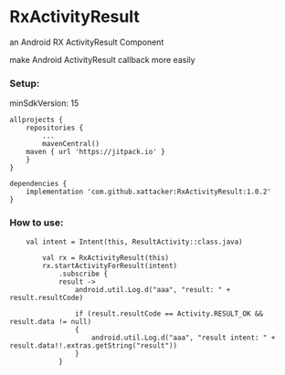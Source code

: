 # RxActivityResult
an Android RX ActivityResult Component

make Android ActivityResult callback more easily


### Setup:

minSdkVersion: 15

``` 
allprojects {
    repositories {
        ...
        mavenCentral()
	maven { url 'https://jitpack.io' }
    }
}

dependencies {
    implementation 'com.github.xattacker:RxActivityResult:1.0.2'
}
``` 

### How to use:
``` 
	val intent = Intent(this, ResultActivity::class.java)
	
        val rx = RxActivityResult(this)
        rx.startActivityForResult(intent)
            .subscribe {
	    	result ->
                android.util.Log.d("aaa", "result: " + result.resultCode)

                if (result.resultCode == Activity.RESULT_OK && result.data != null)
                {
                    android.util.Log.d("aaa", "result intent: " + result.data!!.extras.getString("result"))
                }
            }
``` 
